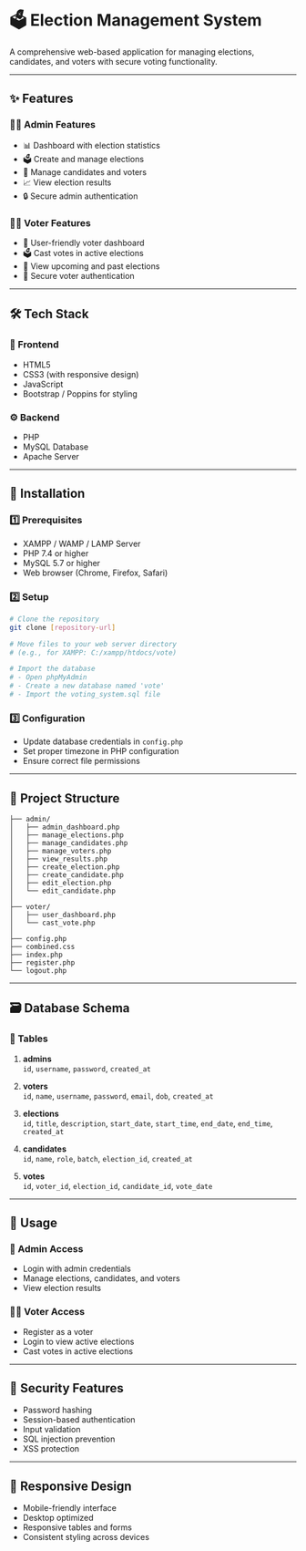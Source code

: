 # 🗳️ Election Management System  
A comprehensive web-based application for managing elections, candidates, and voters with secure voting functionality.

---

## ✨ Features

### 👨‍💼 Admin Features
- 📊 Dashboard with election statistics  
- 🗳️ Create and manage elections  
- 👥 Manage candidates and voters  
- 📈 View election results  
- 🔒 Secure admin authentication  

### 🧑‍💻 Voter Features
- 👤 User-friendly voter dashboard  
- 🗳️ Cast votes in active elections  
- 📅 View upcoming and past elections  
- 🔐 Secure voter authentication  

---

## 🛠️ Tech Stack

### 🎨 Frontend
- HTML5  
- CSS3 (with responsive design)  
- JavaScript  
- Bootstrap / Poppins for styling  

### ⚙️ Backend
- PHP  
- MySQL Database  
- Apache Server  

---

## 🧰 Installation

### 1️⃣ Prerequisites
- XAMPP / WAMP / LAMP Server  
- PHP 7.4 or higher  
- MySQL 5.7 or higher  
- Web browser (Chrome, Firefox, Safari)  

### 2️⃣ Setup

```bash
# Clone the repository
git clone [repository-url]

# Move files to your web server directory
# (e.g., for XAMPP: C:/xampp/htdocs/vote)

# Import the database
# - Open phpMyAdmin
# - Create a new database named 'vote'
# - Import the voting_system.sql file
```

### 3️⃣ Configuration
- Update database credentials in `config.php`  
- Set proper timezone in PHP configuration  
- Ensure correct file permissions  

---

## 📁 Project Structure

```
├── admin/
│   ├── admin_dashboard.php
│   ├── manage_elections.php
│   ├── manage_candidates.php
│   ├── manage_voters.php
│   ├── view_results.php
│   ├── create_election.php
│   ├── create_candidate.php
│   ├── edit_election.php
│   └── edit_candidate.php
│
├── voter/
│   ├── user_dashboard.php
│   └── cast_vote.php
│
├── config.php
├── combined.css
├── index.php
├── register.php
└── logout.php
```

---

## 🗃️ Database Schema

### 📌 Tables

1. **admins**  
   `id`, `username`, `password`, `created_at`  

2. **voters**  
   `id`, `name`, `username`, `password`, `email`, `dob`, `created_at`  

3. **elections**  
   `id`, `title`, `description`, `start_date`, `start_time`, `end_date`, `end_time`, `created_at`  

4. **candidates**  
   `id`, `name`, `role`, `batch`, `election_id`, `created_at`  

5. **votes**  
   `id`, `voter_id`, `election_id`, `candidate_id`, `vote_date`  

---

## 🚀 Usage

### 🔑 Admin Access
- Login with admin credentials  
- Manage elections, candidates, and voters  
- View election results  

### 🙋‍♂️ Voter Access
- Register as a voter  
- Login to view active elections  
- Cast votes in active elections  

---

## 🔐 Security Features
- Password hashing  
- Session-based authentication  
- Input validation  
- SQL injection prevention  
- XSS protection  

---

## 📱 Responsive Design
- Mobile-friendly interface  
- Desktop optimized  
- Responsive tables and forms  
- Consistent styling across devices  
